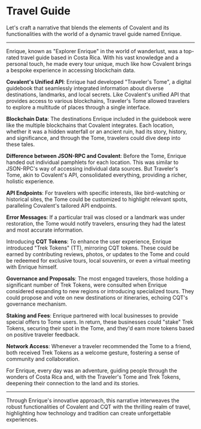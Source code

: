 # Travel Guide

Let's craft a narrative that blends the elements of Covalent and its functionalities with the world of a dynamic travel guide named Enrique.

---

Enrique, known as "Explorer Enrique" in the world of wanderlust, was a top-rated travel guide based in Costa Rica. With his vast knowledge and a personal touch, he made every tour unique, much like how Covalent brings a bespoke experience in accessing blockchain data.

**Covalent's Unified API**: 
Enrique had developed "Traveler's Tome", a digital guidebook that seamlessly integrated information about diverse destinations, landmarks, and local secrets. Like Covalent's unified API that provides access to various blockchains, Traveler's Tome allowed travelers to explore a multitude of places through a single interface.

**Blockchain Data**: 
The destinations Enrique included in the guidebook were like the multiple blockchains that Covalent integrates. Each location, whether it was a hidden waterfall or an ancient ruin, had its story, history, and significance, and through the Tome, travelers could dive deep into these tales.

**Difference between JSON-RPC and Covalent**: 
Before the Tome, Enrique handed out individual pamphlets for each location. This was similar to JSON-RPC's way of accessing individual data sources. But Traveler's Tome, akin to Covalent's API, consolidated everything, providing a richer, holistic experience.

**API Endpoints**: 
For travelers with specific interests, like bird-watching or historical sites, the Tome could be customized to highlight relevant spots, paralleling Covalent's tailored API endpoints.

**Error Messages**: 
If a particular trail was closed or a landmark was under restoration, the Tome would notify travelers, ensuring they had the latest and most accurate information.

Introducing **CQT Tokens**:
To enhance the user experience, Enrique introduced "Trek Tokens" (TT), mirroring CQT tokens. These could be earned by contributing reviews, photos, or updates to the Tome and could be redeemed for exclusive tours, local souvenirs, or even a virtual meeting with Enrique himself.

**Governance and Proposals**: 
The most engaged travelers, those holding a significant number of Trek Tokens, were consulted when Enrique considered expanding to new regions or introducing specialized tours. They could propose and vote on new destinations or itineraries, echoing CQT's governance mechanism.

**Staking and Fees**: 
Enrique partnered with local businesses to provide special offers to Tome users. In return, these businesses could "stake" Trek Tokens, securing their spot in the Tome, and they'd earn more tokens based on positive traveler feedback.

**Network Access**: 
Whenever a traveler recommended the Tome to a friend, both received Trek Tokens as a welcome gesture, fostering a sense of community and collaboration.

For Enrique, every day was an adventure, guiding people through the wonders of Costa Rica and, with the Traveler's Tome and Trek Tokens, deepening their connection to the land and its stories.

---

Through Enrique's innovative approach, this narrative interweaves the robust functionalities of Covalent and CQT with the thrilling realm of travel, highlighting how technology and tradition can create unforgettable experiences.
